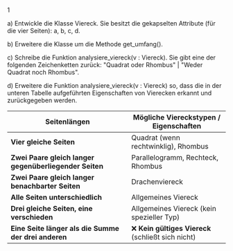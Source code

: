 1

a) Entwickle die Klasse Viereck. Sie besitzt die gekapselten Attribute (für die vier Seiten): a, b, c, d.

b) Erweitere die Klasse um die Methode get_umfang().

c) Schreibe die Funktion analysiere_viereck(v : Viereck). Sie gibt eine der folgenden Zeichenketten zurück: "Quadrat oder Rhombus" | "Weder Quadrat noch Rhombus".

d) Erweitere die Funktion analysiere_viereck(v : Viereck) so, dass die in der unteren Tabelle aufgeführten Eigenschaften von Vierecken erkannt und zurückgegeben werden.

| **Seitenlängen**                                       | **Mögliche Viereckstypen / Eigenschaften**        |
|----------------------------------------------------|-----------------------------------------------|
| **Vier gleiche Seiten**                                | Quadrat (wenn rechtwinklig), Rhombus          |
| **Zwei Paare gleich langer gegenüberliegender Seiten** | Parallelogramm, Rechteck, Rhombus             |
| **Zwei Paare gleich langer benachbarter Seiten**       | Drachenviereck                                |
| **Alle Seiten unterschiedlich**                        | Allgemeines Viereck                           |
| **Drei gleiche Seiten, eine verschieden**              | Allgemeines Viereck (kein spezieller Typ)     |
| **Eine Seite länger als die Summe der drei anderen**   | ❌ **Kein gültiges Viereck** (schließt sich nicht) |
